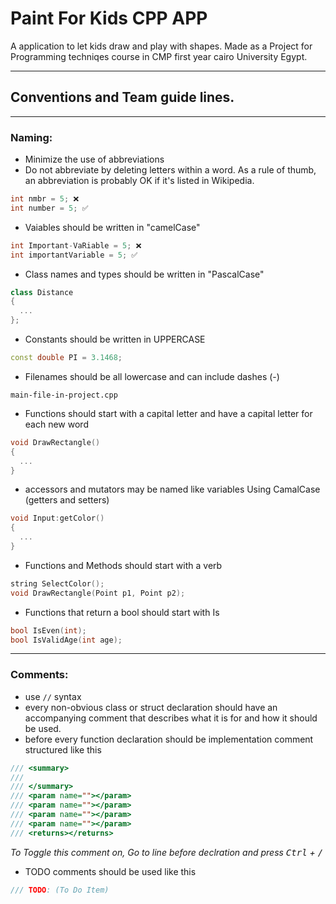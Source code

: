 # Paint For Kids CPP APP
A application to let kids draw and play with shapes.
Made as a Project for Programming techniqes course in CMP first year cairo University Egypt.

---

## Conventions and Team guide lines.
---
### Naming:
* Minimize the use of abbreviations
* Do not abbreviate by deleting letters within a word. As a rule of thumb, an abbreviation is probably OK if it's listed in Wikipedia.
```cpp
int nmbr = 5; ❌
int number = 5; ✅
```
* Vaiables should be written in "camelCase"
```cpp
int Important-VaRiable = 5; ❌
int importantVariable = 5; ✅
```
* Class names and types should be written in "PascalCase"
```cpp
class Distance
{
  ...
};
```
* Constants should be written in UPPERCASE
```cpp
const double PI = 3.1468; 
```
* Filenames should be all lowercase and can include dashes (-)
```
main-file-in-project.cpp
```
* Functions should start with a capital letter and have a capital letter for each new word
```cpp
void DrawRectangle()
{
  ...
}
```
* accessors and mutators may be named like variables Using CamalCase (getters and setters)
```cpp
void Input:getColor()
{
  ...
}
```
* Functions and Methods should start with a verb
```cpp
string SelectColor();
void DrawRectangle(Point p1, Point p2);
```
* Functions that return a bool should start with Is
```cpp
bool IsEven(int);
bool IsValidAge(int age);
```
---
### Comments:
* use `//` syntax
* every non-obvious class or struct declaration should have an accompanying comment that describes what it is for and how it should be used.
* before every function declaration should be implementation  comment structured like this
```cpp
/// <summary>
/// 
/// </summary>
/// <param name=""></param>
/// <param name=""></param>
/// <param name=""></param>
/// <param name=""></param>
/// <returns></returns>
```
*To Toggle this comment on, Go to line before declration and press <kbd>Ctrl</kbd> + <kbd>/</kbd>*
* TODO comments should be used like this
```cpp
/// TODO: (To Do Item)
```
